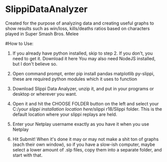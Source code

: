 # SlippiDataAnalyzer
Created for the purpose of analyzing data and creating useful graphs to show results such as win/loss, kills/deaths ratios based on characters played in Super Smash Bros. Melee

#How to Use:
1. If you already have python installed, skip to step 2. If you don't, you need to get it. Download it here You may also need NodeJS installed, but I don't believe so.

2. Open command prompt, enter pip install pandas matplotlib py-slippi, these are required python modules which it uses to function

3. Download Slippi Data Analyzer, unzip it, and put in your programs or desktop or wherever you want.

4. Open it and hit the CHOOSE FOLDER button on the left and select your C:/*your slippi installation location here*/slippi r18/Slippi folder. This is the default location where your slippi replays are held.

5. Enter your Netplay username exactly as you have it when you use Netplay

6. Hit Submit! When it's done it may or may not make a shit ton of graphs (each their own window), so if you have a slow-ish computer, maybe select a lower amount of .slp files, copy them into a separate folder, and start with that.
